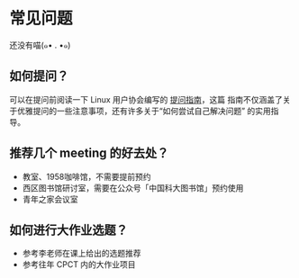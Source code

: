 # 常见问题

还没有喵(๑• . •๑)

## 如何提问？

可以在提问前阅读一下 Linux 用户协会编写的 [提问指南](https://lug.ustc.edu.cn/wiki/doc/howtoask/)，这篇
指南不仅涵盖了关于优雅提问的一些注意事项，还有许多关于“如何尝试自己解决问题” 的实用指导。

## 推荐几个 meeting 的好去处？

- 教室、1958咖啡馆，不需要提前预约
- 西区图书馆研讨室，需要在公众号「中国科大图书馆」预约使用
- 青年之家会议室

## 如何进行大作业选题？

- 参考李老师在课上给出的选题推荐
- 参考往年 CPCT 内的大作业项目